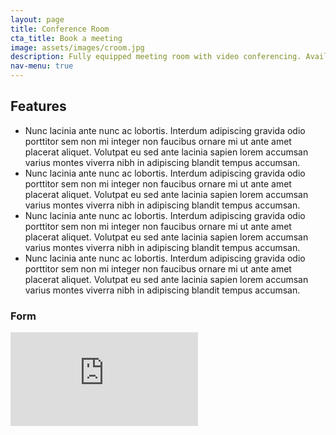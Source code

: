 ```yaml
---
layout: page
title: Conference Room
cta_title: Book a meeting
image: assets/images/croom.jpg
description: Fully equipped meeting room with video conferencing. Available by the hour.
nav-menu: true
---
```


<!-- Main -->
<div id="main" class="alt">

<!-- One -->
<section id="one">
	<div class="inner">
		
<!-- Elements -->
<h2 id="elements">Features</h2>
<div class="row 200%">
	<div class="6u 12u$(medium)">

<!-- Text stuff -->

<ul>
	<li>Nunc lacinia ante nunc ac lobortis. Interdum adipiscing gravida odio porttitor sem non mi integer non faucibus ornare mi ut ante amet placerat aliquet. Volutpat eu sed ante lacinia sapien lorem accumsan varius montes viverra nibh in adipiscing blandit tempus accumsan.</li>
	<li>Nunc lacinia ante nunc ac lobortis. Interdum adipiscing gravida odio porttitor sem non mi integer non faucibus ornare mi ut ante amet placerat aliquet. Volutpat eu sed ante lacinia sapien lorem accumsan varius montes viverra nibh in adipiscing blandit tempus accumsan.</li>
	<li>Nunc lacinia ante nunc ac lobortis. Interdum adipiscing gravida odio porttitor sem non mi integer non faucibus ornare mi ut ante amet placerat aliquet. Volutpat eu sed ante lacinia sapien lorem accumsan varius montes viverra nibh in adipiscing blandit tempus accumsan.</li>
	<li>Nunc lacinia ante nunc ac lobortis. Interdum adipiscing gravida odio porttitor sem non mi integer non faucibus ornare mi ut ante amet placerat aliquet. Volutpat eu sed ante lacinia sapien lorem accumsan varius montes viverra nibh in adipiscing blandit tempus accumsan.</li>
</ul>



</div>
<div class="6u$ 12u$(medium)">


<!-- Form -->
<h3>Form</h3>

<div class="google-form-container">
	<iframe src="https://docs.google.com/forms/d/e/1FAIpQLScUz-ulzJoO6KbdtevGb5nr2JJI3uvaFQD2dcrV-oQPkMT4Hw/viewform?embedded=true" frameborder="0" 
	marginheight="0" 
	marginwidth="0" 
	loading="lazy">Loading…</iframe>
</div>


</div>
</div>

</div>
</section>

</div>
